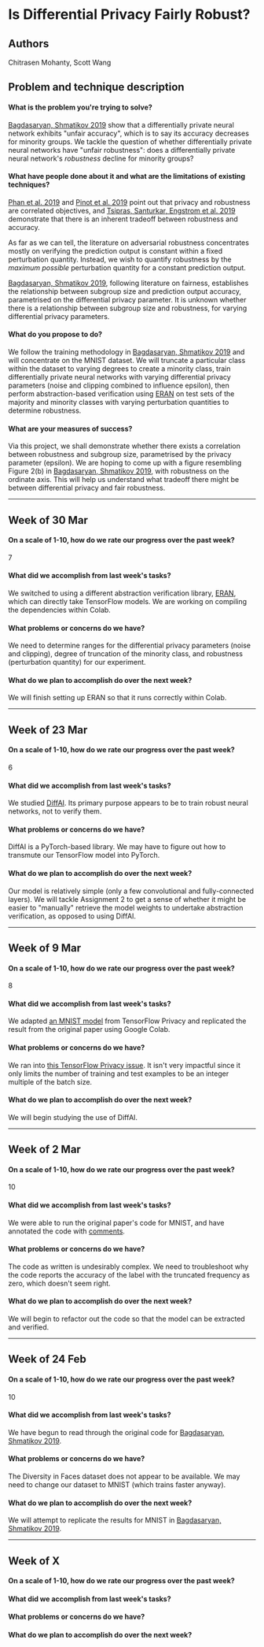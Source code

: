 # Is Differential Privacy Fairly Robust?
## Authors
Chitrasen Mohanty, Scott Wang

## Problem and technique description

#### What is the problem you're trying to solve?
[Bagdasaryan, Shmatikov 2019](http://www.cs.cornell.edu/~shmat/shmat_neurips19.pdf) show that a differentially private neural network exhibits "unfair accuracy", which is to say its accuracy decreases for minority groups. We tackle the question of whether differentially private neural networks have "unfair robustness": does a differentially private neural network's _robustness_ decline for minority groups?

#### What have people done about it and what are the limitations of existing techniques?
[Phan et al. 2019](https://arxiv.org/pdf/1903.09822.pdf) and [Pinot et al. 2019](https://arxiv.org/pdf/1906.07982.pdf) point out that privacy and robustness are correlated objectives, and [Tsipras, Santurkar, Engstrom et al. 2019](https://arxiv.org/pdf/1805.12152.pdf) demonstrate that there is an inherent tradeoff between robustness and accuracy.

As far as we can tell, the literature on adversarial robustness concentrates mostly on verifying the prediction output is constant within a fixed perturbation quantity. Instead, we wish to quantify robustness by the _maximum possible_ perturbation quantity for a constant prediction output.

[Bagdasaryan, Shmatikov 2019](http://www.cs.cornell.edu/~shmat/shmat_neurips19.pdf), following literature on fairness, establishes the relationship between subgroup size and prediction output accuracy, parametrised on the differential privacy parameter. It is unknown whether there is a relationship between subgroup size and robustness, for varying differential privacy parameters.

#### What do you propose to do?
We follow the training methodology in [Bagdasaryan, Shmatikov 2019](http://www.cs.cornell.edu/~shmat/shmat_neurips19.pdf) and will concentrate on the MNIST dataset. We will truncate a particular class within the dataset to varying degrees to create a minority class, train differentially private neural networks with varying differential privacy parameters (noise and clipping combined to influence epsilon), then perform abstraction-based verification using [ERAN](https://github.com/eth-sri/eran) on test sets of the majority and minority classes with varying perturbation quantities to determine robustness.

#### What are your measures of success?
Via this project, we shall demonstrate whether there exists a correlation between robustness and subgroup size, parametrised by the privacy parameter (epsilon). We are hoping to come up with a figure resembling Figure 2(b) in [Bagdasaryan, Shmatikov 2019](http://www.cs.cornell.edu/~shmat/shmat_neurips19.pdf), with robustness on the ordinate axis. This will help us understand what tradeoff there might be between differential privacy and fair robustness.

---

## Week of 30 Mar

#### On a scale of 1-10, how do we rate our progress over the past week?
7

#### What did we accomplish from last week's tasks?
We switched to using a different abstraction verification library, [ERAN](https://github.com/eth-sri/eran), which can directly take TensorFlow models. We are working on compiling the dependencies within Colab.

#### What problems or concerns do we have?
We need to determine ranges for the differential privacy parameters (noise and clipping), degree of truncation of the minority class, and robustness (perturbation quantity) for our experiment.

#### What do we plan to accomplish do over the next week?
We will finish setting up ERAN so that it runs correctly within Colab.

---

## Week of 23 Mar

#### On a scale of 1-10, how do we rate our progress over the past week?
6

#### What did we accomplish from last week's tasks?
We studied [DiffAI](https://github.com/eth-sri/diffai). Its primary purpose appears to be to train robust neural networks, not to verify them.

#### What problems or concerns do we have?
DiffAI is a PyTorch-based library. We may have to figure out how to transmute our TensorFlow model into PyTorch.

#### What do we plan to accomplish do over the next week?
Our model is relatively simple (only a few convolutional and fully-connected layers). We will tackle Assignment 2 to get a sense of whether it might be easier to "manually" retrieve the model weights to undertake abstraction verification, as opposed to using DiffAI.

---

## Week of 9 Mar

#### On a scale of 1-10, how do we rate our progress over the past week?
8

#### What did we accomplish from last week's tasks?
We adapted [an MNIST model](https://github.com/tensorflow/privacy/blob/master/tutorials/Classification_Privacy.ipynb) from TensorFlow Privacy and replicated the result from the original paper using Google Colab.

#### What problems or concerns do we have?
We ran into [this TensorFlow Privacy issue](https://github.com/tensorflow/privacy/issues/40). It isn't very impactful since it only limits the number of training and test examples to be an integer multiple of the batch size.

#### What do we plan to accomplish do over the next week?
We will begin studying the use of DiffAI.

---

## Week of 2 Mar

#### On a scale of 1-10, how do we rate our progress over the past week?
10

#### What did we accomplish from last week's tasks?
We were able to run the original paper's code for MNIST, and have annotated the code with [comments](https://github.com/CS839/is-differential-privacy-fairly-robust/commit/87e7614e13c53d0fc96f6c0fb8ce7ea4003b6068).

#### What problems or concerns do we have?
The code as written is undesirably complex. We need to troubleshoot why the code reports the accuracy of the label with the truncated frequency as zero, which doesn't seem right.

#### What do we plan to accomplish do over the next week?
We will begin to refactor out the code so that the model can be extracted and verified.

---

## Week of 24 Feb

#### On a scale of 1-10, how do we rate our progress over the past week?
10

#### What did we accomplish from last week's tasks?
We have begun to read through the original code for [Bagdasaryan, Shmatikov 2019](http://www.cs.cornell.edu/~shmat/shmat_neurips19.pdf).

#### What problems or concerns do we have?
The Diversity in Faces dataset does not appear to be available. We may need to change our dataset to MNIST (which trains faster anyway).

#### What do we plan to accomplish do over the next week?
We will attempt to replicate the results for MNIST in [Bagdasaryan, Shmatikov 2019](http://www.cs.cornell.edu/~shmat/shmat_neurips19.pdf).

---

## Week of X

#### On a scale of 1-10, how do we rate our progress over the past week?

#### What did we accomplish from last week's tasks?

#### What problems or concerns do we have?

#### What do we plan to accomplish do over the next week?
